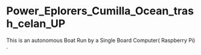 # Power_Eplorers_Cumilla_Ocean_trash_celan_UP
This is an autonomous Boat Run by a Single Board Computer( Raspberry Pi) .
